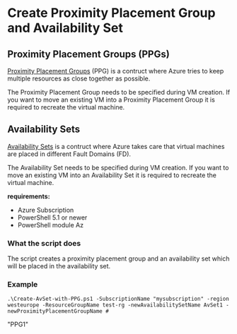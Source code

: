 
# Create Proximity Placement Group and Availability Set

## Proximity Placement Groups (PPGs)

[Proximity Placement Groups](https://docs.microsoft.com/en-us/azure/virtual-machines/windows/proximity-placement-groups) (PPG) is a contruct where Azure tries to keep multiple resources as close together as possible.

The Proximity Placement Group needs to be specified during VM creation. If you want to move an existing VM into a Proximity Placement Group it is required to recreate the virtual machine.

## Availability Sets

[Availability Sets](https://docs.microsoft.com/en-us/azure/virtual-machines/windows/manage-availability#configure-multiple-virtual-machines-in-an-availability-set-for-redundancy) is a contruct where Azure takes care that virtual machines are placed in different Fault Domains (FD).

The Availability Set needs to be specified during VM creation. If you want to move an existing VM into an Availability Set it is required to recreate the virtual machine.

**requirements:**

- Azure Subscription
- PowerShell 5.1 or newer
- PowerShell module Az

### What the script does

The script creates a proximity placement group and an availability set which will be placed in the availability set.

### Example

    .\Create-AvSet-with-PPG.ps1 -SubscriptionName "mysubscription" -region westeurope -ResourceGroupName test-rg -newAvailabilitySetName AvSet1 -newProximityPlacementGroupName #
"PPG1"

